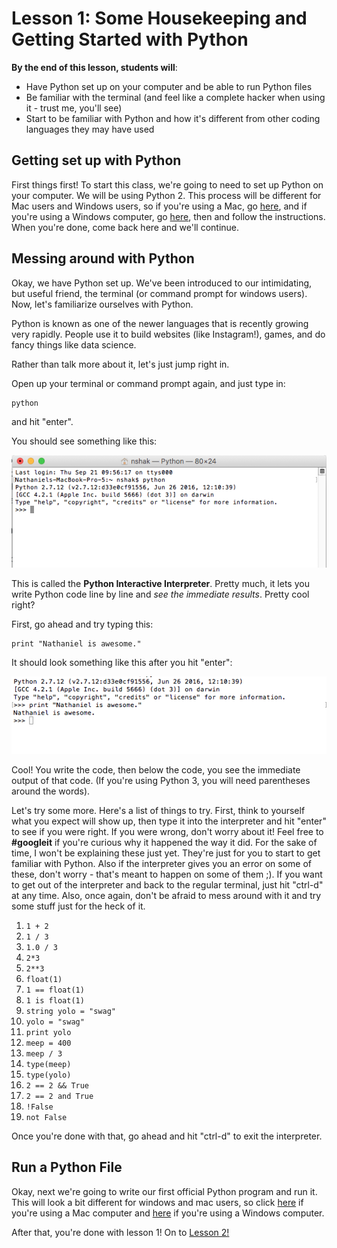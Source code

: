 # Lesson 1: Some Housekeeping and Getting Started with Python  

**By the end of this lesson, students will**: 

* Have Python set up on your computer and be able to run Python files
* Be familiar with the terminal (and feel like a complete hacker when using it - trust me, you'll see)
* Start to be familiar with Python and how it's different from other coding languages they may have used


## Getting set up with Python

First things first! To start this class, we're going to need to set up Python on your computer. We will be using Python 2. This process will be different for Mac users and Windows users, so if you're using a Mac, go [here](macsetup.md), and if you're using a Windows computer, go [here](windowssetup.md), then and follow the instructions. When you're done, come back here and we'll continue.

## Messing around with Python

Okay, we have Python set up. We've been introduced to our intimidating, but useful friend, the terminal (or command prompt for windows users). Now, let's familiarize ourselves with Python.  

Python is known as one of the newer languages that is recently growing very rapidly. People use it to build websites (like Instagram!), games, and do fancy things like data science.  

Rather than talk more about it, let's just jump right in.  

Open up your terminal or command prompt again, and just type in:

	python
	
and hit "enter".  

You should see something like this:

![pythoninterpreter](PythonInterpreter.png)

This is called the **Python Interactive Interpreter**. Pretty much, it lets you write Python code line by line and *see the immediate results*. Pretty cool right?

First, go ahead and try typing this:

	print "Nathaniel is awesome."
	
It should look something like this after you hit "enter":

![term1](interpreter1.png)

Cool! You write the code, then below the code, you see the immediate output of that code. (If you're using Python 3, you will need parentheses around the words).

Let's try some more. Here's a list of things to try. First, think to yourself what you expect will show up, then type it into the interpreter and hit "enter" to see if you were right. If you were wrong, don't worry about it! Feel free to **#googleit** if you're curious why it happened the way it did. For the sake of time, I won't be explaining these just yet. They're just for you to start to get familiar with Python. Also if the interpreter gives you an error on some of these, don't worry - that's meant to happen on some of them ;). If you want to get out of the interpreter and back to the regular terminal, just hit "ctrl-d" at any time. Also, once again, don't be afraid to mess around with it and try some stuff just for the heck of it.

1. `1 + 2`
2. `1 / 3`
3. `1.0 / 3`
4. `2*3`
4. `2**3`
6. `float(1)`
7. `1 == float(1)`
8. `1 is float(1)`
9. `string yolo = "swag"`
10. `yolo = "swag"`
11. `print yolo`
12. `meep = 400`
13. `meep / 3`
14. `type(meep)`
15. `type(yolo)`
16. `2 == 2 && True`
17. `2 == 2 and True`
18. `!False`
19. `not False`

Once you're done with that, go ahead and hit "ctrl-d" to exit the interpreter. 

## Run a Python File

Okay, next we're going to write our first official Python program and run it. This will look a bit different for windows and mac users, so click [here](mac_hello_world.md) if you're using a Mac computer and [here](windows_hello_world.md) if you're using a Windows computer.

After that, you're done with lesson 1! On to [Lesson 2!](../Lesson2)